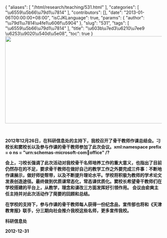 {
    "aliases": [
        "/html/research/teaching/531.html"
    ],
    "categories": [
        "\u6559\u5b66\u79d1\u7814"
    ],
    "contributors": [],
    "date": "2013-01-06T00:00:00+08:00",
    "isCJKLanguage": true,
    "params": {
        "author": "\u79d1\u7814\u4fe1\u606f\u5904"
    },
    "slug": "531",
    "tags": [
        "\u6559\u5b66\u79d1\u7814"
    ],
    "title": "\u603b\u7ed3\u6210\u7ee9 \u6253\u9020\u540d\u5e08",
    "toc": true
}
**<img
    src="https://cdn.tfls.online/mirror/full/b4b4bd0059078cda6362d23f85d7e50596b94a24.jpg"
    style="display:block;margin-left:auto;margin-right:auto;"
    decoding="async"
    fetchpriority="auto"
    loading="lazy"
    height="281"
    width="600"
/>**

 

**2012年12月26日，在科研信息处的主持下，我校召开了骨干教师作课总结会。刁校长和窦校长以及参与作课的骨干教师参加了此次会议。xml:namespace prefix = o ns = "urn:schemas-microsoft-com:office:office" /?**

**会上，刁校长强调了此次活动对我校骨干名师培养工作的重大意义，也指出了目前仍然存在的不足，要求骨干教师在做好自己的教学工作之外要完成三件事：不断地作课展示，做好师徒帮带，以及不断提升理论水平。学校将积极为教师的学术论文发表创造途径。最终做到优质课常态化，常态课优质化。窦校长希望骨干教师们在学校搭建的平台上，从教学，理念和课改三方面发挥好引领作用。 会议由俞爽主任主持并对此次活动作了简要的回顾和总结。**

**在学校的支持下，参与作课的骨干教师每人获得一份纪念品，宣传部也将和《天津教育报》联手，分三期向社会推介我校这些名师，更多宣传我校。**

**科研信息处**

**2012-12-31**

